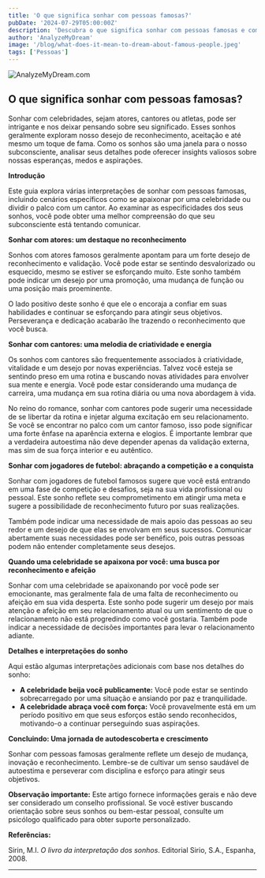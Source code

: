 ```yaml
---
title: 'O que significa sonhar com pessoas famosas?'
pubDate: '2024-07-29T05:00:00Z'
description: 'Descubra o que significa sonhar com pessoas famosas e como esses sonhos podem refletir seus desejos de reconhecimento, criatividade e muito mais.'
author: 'AnalyzeMyDream'
image: '/blog/what-does-it-mean-to-dream-about-famous-people.jpeg'
tags: ['Pessoas']
---
```


![AnalyzeMyDream.com](/blog/what-does-it-mean-to-dream-about-famous-people.jpeg)

## O que significa sonhar com pessoas famosas?

Sonhar com celebridades, sejam atores, cantores ou atletas, pode ser intrigante e nos deixar pensando sobre seu significado. Esses sonhos geralmente exploram nosso desejo de reconhecimento, aceitação e até mesmo um toque de fama. Como os sonhos são uma janela para o nosso subconsciente, analisar seus detalhes pode oferecer insights valiosos sobre nossas esperanças, medos e aspirações.

**Introdução**

Este guia explora várias interpretações de sonhar com pessoas famosas, incluindo cenários específicos como se apaixonar por uma celebridade ou dividir o palco com um cantor. Ao examinar as especificidades dos seus sonhos, você pode obter uma melhor compreensão do que seu subconsciente está tentando comunicar.

**Sonhar com atores: um destaque no reconhecimento**

Sonhos com atores famosos geralmente apontam para um forte desejo de reconhecimento e validação. Você pode estar se sentindo desvalorizado ou esquecido, mesmo se estiver se esforçando muito. Este sonho também pode indicar um desejo por uma promoção, uma mudança de função ou uma posição mais proeminente.

O lado positivo deste sonho é que ele o encoraja a confiar em suas habilidades e continuar se esforçando para atingir seus objetivos. Perseverança e dedicação acabarão lhe trazendo o reconhecimento que você busca.

**Sonhar com cantores: uma melodia de criatividade e energia**

Os sonhos com cantores são frequentemente associados à criatividade, vitalidade e um desejo por novas experiências. Talvez você esteja se sentindo preso em uma rotina e buscando novas atividades para envolver sua mente e energia. Você pode estar considerando uma mudança de carreira, uma mudança em sua rotina diária ou uma nova abordagem à vida.

No reino do romance, sonhar com cantores pode sugerir uma necessidade de se libertar da rotina e injetar alguma excitação em seu relacionamento. Se você se encontrar no palco com um cantor famoso, isso pode significar uma forte ênfase na aparência externa e elogios. É importante lembrar que a verdadeira autoestima não deve depender apenas da validação externa, mas sim de sua força interior e eu autêntico.

**Sonhar com jogadores de futebol: abraçando a competição e a conquista**

Sonhar com jogadores de futebol famosos sugere que você está entrando em uma fase de competição e desafios, seja na sua vida profissional ou pessoal. Este sonho reflete seu comprometimento em atingir uma meta e sugere a possibilidade de reconhecimento futuro por suas realizações.

Também pode indicar uma necessidade de mais apoio das pessoas ao seu redor e um desejo de que elas se envolvam em seus sucessos. Comunicar abertamente suas necessidades pode ser benéfico, pois outras pessoas podem não entender completamente seus desejos.

**Quando uma celebridade se apaixona por você: uma busca por reconhecimento e afeição**

Sonhar com uma celebridade se apaixonando por você pode ser emocionante, mas geralmente fala de uma falta de reconhecimento ou afeição em sua vida desperta. Este sonho pode sugerir um desejo por mais atenção e afeição em seu relacionamento atual ou um sentimento de que o relacionamento não está progredindo como você gostaria. Também pode indicar a necessidade de decisões importantes para levar o relacionamento adiante.

**Detalhes e interpretações do sonho**

Aqui estão algumas interpretações adicionais com base nos detalhes do sonho:

- **A celebridade beija você publicamente:** Você pode estar se sentindo sobrecarregado por uma situação e ansiando por paz e tranquilidade.
- **A celebridade abraça você com força:** Você provavelmente está em um período positivo em que seus esforços estão sendo reconhecidos, motivando-o a continuar perseguindo suas aspirações.

**Concluindo: Uma jornada de autodescoberta e crescimento**

Sonhar com pessoas famosas geralmente reflete um desejo de mudança, inovação e reconhecimento. Lembre-se de cultivar um senso saudável de autoestima e perseverar com disciplina e esforço para atingir seus objetivos.

**Observação importante:** Este artigo fornece informações gerais e não deve ser considerado um conselho profissional. Se você estiver buscando orientação sobre seus sonhos ou bem-estar pessoal, consulte um psicólogo qualificado para obter suporte personalizado.

**Referências:**

Sirin, M.I. *O livro da interpretação dos sonhos*. Editorial Sirio, S.A., Espanha, 2008.

---